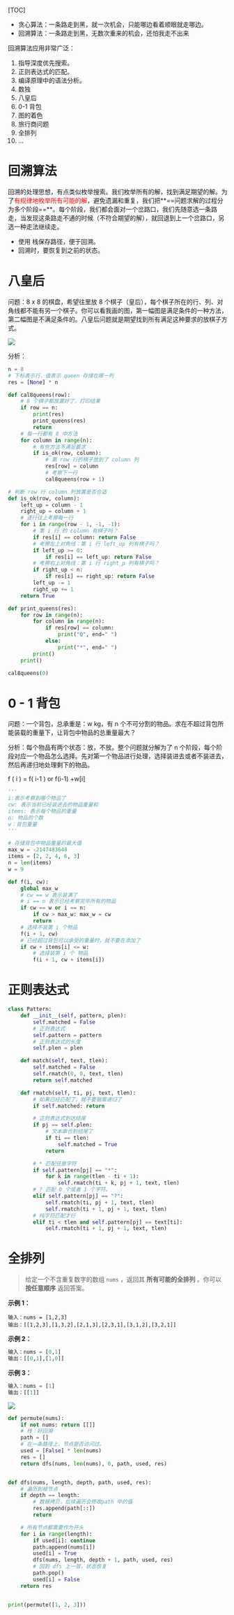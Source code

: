 [TOC]

- 贪心算法：一条路走到黑，就一次机会，只能哪边看着顺眼就走哪边。
- 回溯算法：一条路走到黑，无数次重来的机会，还怕我走不出来

回溯算法应用非常广泛：

1. 指导深度优先搜索。
2. 正则表达式的匹配。
3. 编译原理中的语法分析。
4. 数独
5. 八皇后
6. 0-1 背包
7. 图的着色
8. 旅行商问题
9. 全排列
10. ...

# 回溯算法

​		回溯的处理思想，有点类似枚举搜索。我们枚举所有的解，找到满足期望的解。为了<font color=red>有规律地枚举所有可能的解</font>，避免遗漏和重复，我们把**==问题求解的过程分为多个阶段==**。每个阶段，我们都会面对一个岔路口，我们先随意选一条路走，当发现这条路走不通的时候（不符合期望的解），就回退到上一个岔路口，另选一种走法继续走。



- 使用 栈保存路径，便于回溯。
- 回溯时，要恢复到之前的状态。

# 八皇后

问题：8 x 8 的棋盘，希望往里放 8 个棋子（皇后），每个棋子所在的行、列、对角线都不能有另一个棋子。你可以看我画的图，第一幅图是满足条件的一种方法，第二幅图是不满足条件的。八皇后问题就是期望找到所有满足这种要求的放棋子方式。

![](images/a0e3994319732ca77c81e0f92cc77ff5.jpg)

分析：

```python
n = 8
# 下标表示行，值表示 queen 存储在哪一列
res = [None] * n

def cal8queens(row):
    # 8 个棋子都放置好了，打印结果
    if row == n:
        print(res)
        print_queens(res)
        return
    # 每一行都有 8 中方法
    for column in range(n):
        # 有些方法不满足要求
        if is_ok(row, column):
            # 第 row 行的棋子放到了 column 列
            res[row] = column
            # 考察下一行
            cal8queens(row + 1)

# 判断 row 行 column 列放置是否合适
def is_ok(row, column):
    left_up = column - 1
    right_up = column + 1
    # 逐行往上考擦每一行
    for i in range(row - 1, -1, -1):
        # 第 i 行 的 column 有棋子吗？
        if res[i] == column: return False
        # 考擦左上对角线：第 i 行 left_up 列有棋子吗？
        if left_up >= 0:
            if res[i] == left_up: return False
        # 考擦右上对角线：第 i 行 right_p 列有棋子吗？
        if right_up < n:
            if res[i] == right_up: return False
        left_up -= 1
        right_up += 1
    return True

def print_queens(res):
    for row in range(n):
        for column in range(n):
            if res[row] == column:
                print("Q", end=" ")
            else:
                print("*", end=" ")
        print()
    print()

cal8queens(0)
```

# 0 - 1 背包

问题：一个背包，总承重是：w kg，有 n 个不可分割的物品。求在不超过背包所能装载的重量下，让背包中物品的总重量最大？



分析：每个物品有两个状态：放，不放。整个问题就分解为了 n 个阶段，每个阶段对应一个物品怎么选择。先对第一个物品进行处理，选择装进去或者不装进去，然后再递归地处理剩下的物品。

f ( i ) =  f( i-1 ) or f(i-1) +w[i] 

```python
'''
i:表示考察到哪个物品了
cw: 表示当前已经装进去的物品重量和
items: 表示每个物品的重量
n: 物品的个数
w：背包重量
'''

# 存储背包中物品重量的最大值
max_w = -2147483648
items = [2, 2, 4, 6, 3]
n = len(items)
w = 9

def f(i, cw):
    global max_w
    # cw == w 表示装满了
    # i == n 表示已经考察完毕所有的物品
    if cw == w or i == n:
        if cw > max_w: max_w = cw
        return
    # 选择不装第 i 个物品
    f(i + 1, cw)
    # 已经超过背包可以承受的重量时，就不要在添加了
    if cw + items[i] <= w:
        # 选择装第 i 个 物品
        f(i + 1, cw + items[i])
```

# 正则表达式



```python
class Pattern:
    def __init__(self, pattern, plen):
        self.matched = False
        # 正则表达式
        self.pattern = pattern
        # 正则表达式的长度
        self.plen = plen

    def match(self, text, tlen):
        self.matched = False
        self.rmatch(0, 0, text, tlen)
        return self.matched

    def rmatch(self, ti, pj, text, tlen):
        # 如果已经匹配了，就不要据需递归了
        if self.matched: return

        # 正则表达式到达结尾
        if pj == self.plen:
            # 文本串也到结尾了
            if ti == tlen:
                self.matched = True
            return

        # * 匹配任意字符
        if self.pattern[pj] == "*":
            for k in range(tlen - ti + 1):
                self.rmatch(ti + k, pj + 1, text, tlen)
        # ? 匹配 0 个或者 1 个字符。
        elif self.pattern[pj] == "?":
            self.rmatch(ti, pj + 1, text, tlen)
            self.rmatch(ti + 1, pj + 1, text, tlen)
        # 纯字符匹配才行
        elif ti < tlen and self.pattern[pj] == text[ti]:
            self.rmatch(ti + 1, pj + 1, text, tlen)

```



# 全排列

> 给定一个不含重复数字的数组 `nums` ，返回其 **所有可能的全排列** 。你可以 **按任意顺序** 返回答案。

**示例 1：**

```
输入：nums = [1,2,3]
输出：[[1,2,3],[1,3,2],[2,1,3],[2,3,1],[3,1,2],[3,2,1]]
```

**示例 2：**

```python
输入：nums = [0,1]
输出：[[0,1],[1,0]]
```

**示例 3：**

```python
输入：nums = [1]
输出：[[1]]
```

![](images/20210815180548.jpg)



```python
def permute(nums):
    if not nums: return [[]]
    # 栈：好回溯
    path = []
    # 在一条路径上，节点是否访问过。
    used = [False] * len(nums)
    res = []
    return dfs(nums, len(nums), 0, path, used, res)


def dfs(nums, length, depth, path, used, res):
    # 遍历到根节点
    if depth == length:
        # 数据拷贝，后续遍历会修改path 中的值
        res.append(path[::])
        return

    # 所有节点都需要作为开头
    for i in range(length):
        if used[i]: continue
        path.append(nums[i])
        used[i] = True
        dfs(nums, length, depth + 1, path, used, res)
        # 回到 dfs 上一层，状态恢复
        path.pop()
        used[i] = False
    return res


print(permute([1, 2, 3]))
```

